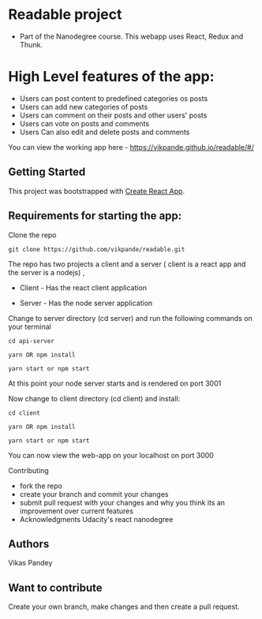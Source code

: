 
# Readable project  
- Part of the Nanodegree course. This webapp uses React, Redux and Thunk. 

# High Level features of the app: 

-  Users can post content to predefined categories os posts
-  Users can add new categories of posts
-  Users can comment on their posts and other users' posts
-  Users can vote on posts and comments
-  Users Can also edit and delete posts and comments

 You can view the working app here - https://vikpande.github.io/readable/#/ 

## Getting Started

This project was bootstrapped with [Create React App](https://github.com/facebookincubator/create-react-app).

## Requirements for starting the app:

Clone the repo 

```
git clone https://github.com/vikpande/readable.git
```

The repo has two projects a client and a server ( client is a react app and the server is a nodejs) ,

- Client - Has the react client application

- Server - Has the node server application

Change to server directory (cd server) and run the following commands on your terminal

```
cd api-server 
```
```
yarn OR npm install
```

```
yarn start or npm start
```
At this point your node server starts and is rendered on port 3001


Now change to client directory (cd client) and install:

```
cd client 
```
```
yarn OR npm install
```

```
yarn start or npm start
```
You can now view the web-app on your localhost on port 3000 

Contributing

- fork the repo
- create your branch and commit your changes
- submit pull request with your changes and why you think its an improvement over current features
- Acknowledgments Udacity's react nanodegree

## Authors

Vikas Pandey

## Want to contribute
Create your own branch, make changes and then create a pull request.

